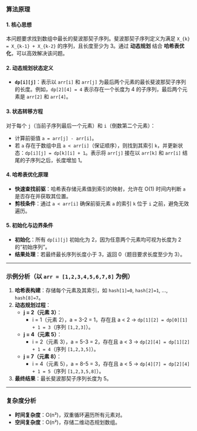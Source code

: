 ### 算法原理

#### 1. 核心思想

本问题要求找到数组中最长的斐波那契子序列。斐波那契子序列定义为满足 `X_{k} = X_{k-1} + X_{k-2}` 的序列，且长度至少为 3。通过 **动态规划** 结合 **哈希表优化**，可以高效解决该问题。

#### 2. 动态规划状态定义
- **`dp[i][j]`**：表示以 `arr[i]` 和 `arr[j]` 为最后两个元素的最长斐波那契子序列的长度。例如，`dp[2][4] = 4` 表示存在一个长度为 4 的子序列，最后两个元素是 `arr[2]` 和 `arr[4]`。

#### 3. 状态转移方程

对于每个 `j`（当前子序列最后一个元素）和 `i`（倒数第二个元素）：
- 计算前驱值 `a = arr[j] - arr[i]`。
- 若 `a` 存在于数组中且 `a < arr[i]`（保证顺序），则找到其索引 `k`，并更新状态：`dp[i][j] = dp[k][i] + 1`。表示将 `arr[j]` 接在以 `arr[k]` 和 `arr[i]` 结尾的子序列之后，长度增加 1。

#### 4. 哈希表优化原理

- **快速查找前驱**：哈希表存储元素值到索引的映射，允许在 O(1) 时间内判断 `a` 是否存在并获取其位置。
- **剪枝条件**：通过 `a < arr[i]` 确保前驱元素 `a` 的索引 `k` 位于 `i` 之前，避免无效遍历。

#### 5. 初始化与边界条件
- **初始化**：所有 `dp[i][j]` 初始化为 2，因为任意两个元素均可视为长度为 2 的“初始序列”。
- **结果处理**：若最终最长序列长度小于 3，返回 0（题目要求长度至少为 3）。

---

### 示例分析（以 `arr = [1,2,3,4,5,6,7,8]` 为例）

1. **哈希表构建**：存储每个元素及其索引，如 `hash[1]=0`, `hash[2]=1`, ..., `hash[8]=7`。
2. **动态规划过程**：
   - **j = 2（元素 3）**：
     - i = 1（元素 2），a = 3-2 = 1，存在且 a < 2 → `dp[1][2] = dp[0][1] + 1 = 3`（序列 `[1,2,3]`）。
   - **j = 4（元素 5）**：
     - i = 2（元素 3），a = 5-3 = 2，存在且 a < 3 → `dp[2][4] = dp[1][2] + 1 = 4`（序列 `[1,2,3,5]`）。
   - **j = 7（元素 8）**：
     - i = 4（元素 5），a = 8-5 = 3，存在且 a < 5 → `dp[4][7] = dp[2][4] + 1 = 5`（序列 `[1,2,3,5,8]`）。
3. **最终结果**：最长斐波那契子序列长度为 5。

---

### 复杂度分析
- **时间复杂度**：O(n²)，双重循环遍历所有元素对。
- **空间复杂度**：O(n²)，存储二维动态规划数组。
